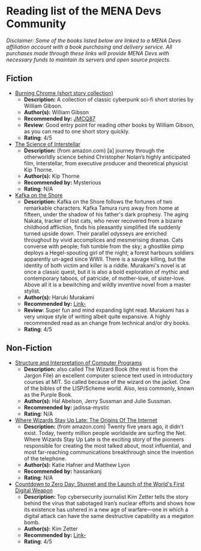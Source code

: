 # Reading list of the MENA Devs Community

*Disclaimer: Some of the books listed below are linked to a MENA Devs affiliation account with a book purchasing and delivery service. All purchases made through these links will provide MENA Devs with necessary funds to maintain its servers and open source projects.*

## Fiction
- [Burning Chrome (short story collection)]
  - **Description:** A collection of classic cyberpunk sci-fi short stories by William Gibson.
  - **Author(s):** William Gibson
  - **Recommended by:** [JMCQ87](https://github.com/JMCQ87)
  - **Review**: Good entry point for reading other books by William Gibson, as you can read to one short story quickly.
  - **Rating**: 4/5
- [The Science of Interstellar]
  - **Description:** (from amazon.com) [a] journey through the otherworldly science behind Christopher Nolan’s highly anticipated film, Interstellar, from executive producer and theoretical physicist Kip Thorne.
  - **Author(s):** Kip Thorne
  - **Recommended by:** Mysterious
  - **Rating**: N/A
- [Kafka on the Shore]
  - **Description:** Kafka on the Shore follows the fortunes of two remarkable characters. Kafka Tamura runs away from home at fifteen, under the shadow of his father's dark prophesy. The aging Nakata, tracker of lost cats, who never recovered from a bizarre childhood affliction, finds his pleasantly simplified life suddenly turned upside down. Their parallel odysseys are enriched throughout by vivid accomplices and mesmerising dramas. Cats converse with people; fish tumble from the sky; a ghostlike pimp deploys a Hegel-spouting girl of the night; a forest harbours soldiers apparently un-aged since WWII. There is a savage killing, but the identity of both victim and killer is a riddle. Murakami's novel is at once a classic quest, but it is also a bold exploration of mythic and contemporary taboos, of patricide, of mother-love, of sister-love. Above all it is a bewitching and wildly inventive novel from a master stylist.
  - **Author(s):** Haruki Murakami
  - **Recommended by:** [Link-](https://github.com/Link-)
  - **Review**: Super fun and mind expanding light read. Murakami has a very unique style of writing albeit quite expansive. A highly recommended read as an change from technical and/or dry books.
  - **Rating**: 4/5

## Non-Fiction
- [Structure and Interpretation of Computer Programs]
  - **Description:** also called The Wizard Book (the rest is from the Jargon File) an excellent computer science text used in introductory courses at MIT. So called because of the wizard on the jacket. One of the bibles of the LISP/Scheme world. Also, less commonly, known as the Purple Book.
  - **Author(s):** Hal Abelson, Jerry Sussman and Julie Sussman.
  - **Recommended by:** jadissa-mystic
  - **Rating**: N/A
- [Where Wizards Stay Up Late: The Origins Of The Internet]
  - **Description:** (from amazon.com) Twenty five years ago, it didn't exist. Today, twenty million people worldwide are surfing the Net. Where Wizards Stay Up Late is the exciting story of the pioneers responsible for creating the most talked about, most influential, and most far-reaching communications breakthrough since the invention of the telephone.
  - **Author(s):** Katie Hafner and Matthew Lyon
  - **Recommended by:** hassankanj
  - **Rating**: N/A
- [Countdown to Zero Day: Stuxnet and the Launch of the World's First Digital Weapon]
  - **Description:** Top cybersecurity journalist Kim Zetter tells the story behind the virus that sabotaged Iran’s nuclear efforts and shows how its existence has ushered in a new age of warfare—one in which a digital attack can have the same destructive capability as a megaton bomb. 
  - **Author(s):** Kim Zetter 
  - **Recommended by:** [Link-](https://github.com/Link-)
  - **Rating**: 4/5


[Burning Chrome (short story collection)]: https://www.amazon.com/Burning-Chrome-William-Gibson/dp/0060539828 
[Structure and Interpretation of Computer Programs]: https://mitpress.mit.edu/sicp/
[The Science of Interstellar]: https://www.amazon.com/Science-Interstellar-Kip-Thorne/dp/0393351378
[Where Wizards Stay Up Late: The Origins Of The Internet]: https://www.amazon.com/Where-Wizards-Stay-Up-Late/dp/0684832674
[Kafka on the Shore]: https://www.goodreads.com/book/show/4929.Kafka_on_the_Shore 
[Countdown to Zero Day: Stuxnet and the Launch of the World's First Digital Weapon]: https://www.amazon.com/Countdown-Zero-Day-Stuxnet-Digital/dp/0770436196


